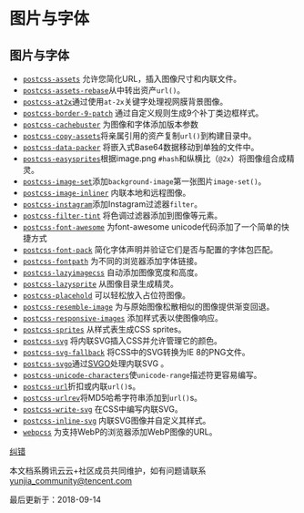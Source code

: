 # 图片与字体

## 图片与字体

- [`postcss-assets`](https://github.com/borodean/postcss-assets) 允许您简化URL，插入图像尺寸和内联文件。
- [`postcss-assets-rebase`](https://github.com/devex-web-frontend/postcss-assets-rebase)从中转出资产`url()`。
- [`postcss-at2x`](https://github.com/simonsmith/postcss-at2x)通过使用`at-2x`关键字处理视网膜背景图像。
- [`postcss-border-9-patch`](https://github.com/teaualune/postcss-border-9-patch) 通过自定义规则生成9个补丁类边框样式。
- [`postcss-cachebuster`](https://github.com/glebmachine/postcss-cachebuster) 为图像和字体添加版本参数
- [`postcss-copy-assets`](https://github.com/shutterstock/postcss-copy-assets)将亲属引用的资产复制`url()`到构建目录中。
- [`postcss-data-packer`](https://github.com/Ser-Gen/postcss-data-packer) 将嵌入式Base64数据移动到单独的文件中。
- [`postcss-easysprites`](https://github.com/glebmachine/postcss-easysprites)根据image.png `#hash`和纵横比（`@2x`）将图像组合成精灵。
- [`postcss-image-set`](https://github.com/alex499/postcss-image-set)添加`background-image`第一张图片`image-set()`。
- [`postcss-image-inliner`](https://github.com/bezoerb/postcss-image-inliner) 内联本地和远程图像。
- [`postcss-instagram`](https://github.com/azat-io/postcss-instagram)添加Instagram过滤器`filter`。
- [`postcss-filter-tint`](https://github.com/alexlibby/postcss-filter-tint) 将色调过滤器添加到图像等元素。
- [`postcss-font-awesome`](https://github.com/dan-gamble/postcss-font-awesome) 为font-awesome unicode代码添加了一个简单的快捷方式
- [`postcss-font-pack`](https://github.com/jedmao/postcss-font-pack) 简化字体声明并验证它们是否与配置的字体包匹配。
- [`postcss-fontpath`](https://github.com/seaneking/postcss-fontpath) 为不同的浏览器添加字体链接。
- [`postcss-lazyimagecss`](https://github.com/Jeff2Ma/postcss-lazyimagecss) 自动添加图像宽度和高度。
- [`postcss-lazysprite`](https://github.com/Jeff2Ma/postcss-lazysprite) 从图像目录生成精灵。
- [`postcss-placehold`](https://github.com/awayken/postcss-placehold) 可以轻松放入占位符图像。
- [`postcss-resemble-image`](https://github.com/ben-eb/postcss-resemble-image) 为与原始图像松散相似的图像提供渐变回退。
- [`postcss-responsive-images`](https://github.com/azat-io/postcss-responsive-images) 添加样式表以使图像响应。
- [`postcss-sprites`](https://github.com/2createStudio/postcss-sprites) 从样式表生成CSS sprites。
- [`postcss-svg`](https://github.com/Pavliko/postcss-svg) 将内联SVG插入CSS并允许管理它的颜色。
- [`postcss-svg-fallback`](https://github.com/justim/postcss-svg-fallback) 将CSS中的SVG转换为IE 8的PNG文件。
- [`postcss-svgo`](https://github.com/ben-eb/postcss-svgo)通过[SVGO](https://github.com/svg/svgo)处理内联SVG 。
- [`postcss-unicode-characters`](https://github.com/ben-eb/postcss-unicode-characters)使`unicode-range`描述符更容易编写。
- [`postcss-url`](https://github.com/postcss/postcss-url)折扣或内联`url()`s。
- [`postcss-urlrev`](https://github.com/yuezk/postcss-urlrev)将MD5哈希字符串添加到`url()`s。
- [`postcss-write-svg`](https://github.com/jonathantneal/postcss-write-svg) 在CSS中编写内联SVG。
- [`postcss-inline-svg`](https://github.com/TrySound/postcss-inline-svg) 内联SVG图像并自定义其样式。
- [`webpcss`](https://github.com/lexich/webpcss) 为支持WebP的浏览器添加WebP图像的URL。

[纠错](javascript:;)

本文档系腾讯云云+社区成员共同维护，如有问题请联系 yunjia_community@tencent.com

最后更新于：2018-09-14